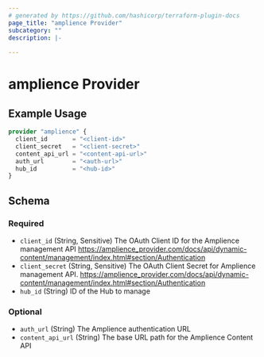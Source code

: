 ```yaml
---
# generated by https://github.com/hashicorp/terraform-plugin-docs
page_title: "amplience Provider"
subcategory: ""
description: |-
  
---
```


# amplience Provider



## Example Usage

```terraform
provider "amplience" {
  client_id       = "<client-id>"
  client_secret   = "<client-secret>"
  content_api_url = "<content-api-url>"
  auth_url        = "<auth-url>"
  hub_id          = "<hub-id>"
}
```

<!-- schema generated by tfplugindocs -->
## Schema

### Required

- `client_id` (String, Sensitive) The OAuth Client ID for the Amplience management API https://amplience_provider.com/docs/api/dynamic-content/management/index.html#section/Authentication
- `client_secret` (String, Sensitive) The OAuth Client Secret for Amplience management API. https://amplience_provider.com/docs/api/dynamic-content/management/index.html#section/Authentication
- `hub_id` (String) ID of the Hub to manage

### Optional

- `auth_url` (String) The Amplience authentication URL
- `content_api_url` (String) The base URL path for the Amplience Content API
